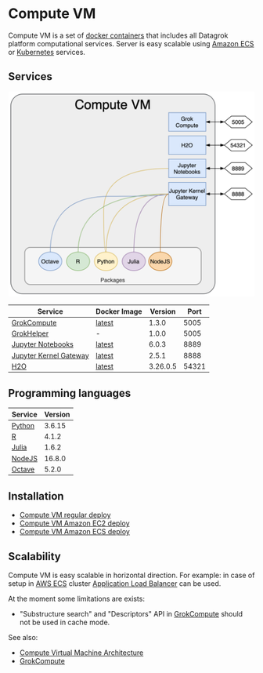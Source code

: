 <!-- TITLE: Compute VM -->
<!-- SUBTITLE: -->

# Compute VM

Compute VM is a set of [docker containers](https://www.docker.com/) that includes all Datagrok platform computational
services. Server is easy scalable using [Amazon ECS](https://aws.amazon.com/ecs/)
or [Kubernetes](https://kubernetes.io/) services.

## Services

![Compute VM](../../uploads/features/compute-vm.png "Compute VM")

| Service                                                             | Docker Image | Version  | Port  |
|---------------------------------------------------------------------|--------------|----------|-------|
| [GrokCompute](grok-compute.md)                                      | [latest](https://hub.docker.com/r/datagrok/grok_compute) | 1.3.0    | 5005  |
| [GrokHelper](architecture-details.md#grok-helper)                   | - | 1.0.0    | 5005  |
| [Jupyter Notebooks](https://jupyter.org)                            | [latest](https://hub.docker.com/r/datagrok/jupyter_notebook) | 6.0.3    | 8889  |
| [Jupyter Kernel Gateway](https://github.com/jupyter/kernel_gateway) | [latest](https://hub.docker.com/r/datagrok/jupyter_kernel_gateway) | 2.5.1    | 8888  |
| [H2O](https://www.h2o.ai/products/h2o/)                             | [latest](https://hub.docker.com/r/datagrok/h2o) | 3.26.0.5 | 54321 |

## Programming languages

| Service                                      | Version  |
|----------------------------------------------|----------|
| [Python](https://www.python.org)             | 3.6.15   |
| [R](https://www.r-project.org)               | 4.1.2    |
| [Julia](https://julialang.org)               | 1.6.2    |
| [NodeJS](https://nodejs.org)                 | 16.8.0   |
| [Octave](https://octave.sourceforge.io/)     | 5.2.0    |

## Installation

* [Compute VM regular deploy](deploy-regular.md#setup-compute-virtual-machine)
* [Compute VM Amazon EC2 deploy](deploy-amazon-ec2.md#setup-compute-virtual-machine)
* [Compute VM Amazon ECS deploy](deploy-amazon-ecs.md#setup-compute-virtual-machine)

## Scalability

Compute VM is easy scalable in horizontal direction. For example: in case of setup in
[AWS ECS](https://aws.amazon.com/ecs/)
cluster [Application Load Balancer](https://aws.amazon.com/elasticloadbalancing/)
can be used.

At the moment some limitations are exists:

* "Substructure search" and "Descriptors" API in [GrokCompute](grok-compute.md) should not be used in cache mode.

See also:

* [Compute Virtual Machine Architecture](architecture-details.md#compute-virtual-machine)
* [GrokCompute](grok-compute.md)

